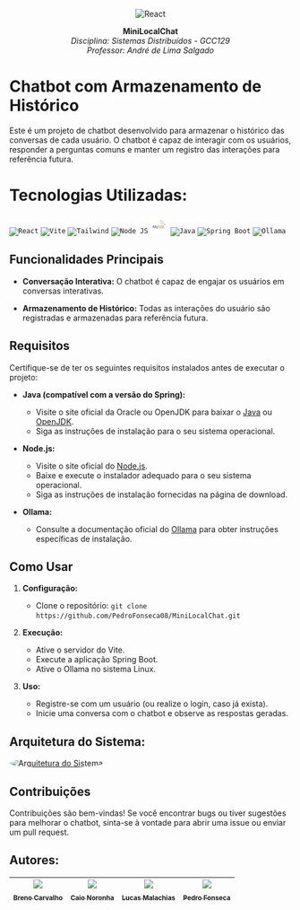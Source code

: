 <p align="center">
<img height="300" src="https://i.imgur.com/VnaYyam.png" alt="React"/>
</p>

<p align="center">
  <strong>MiniLocalChat</strong><br>
  <em>Disciplina: Sistemas Distribuídos - GCC129</em><br>
  <em>Professor: André de Lima Salgado</em>
</p>


# Chatbot com Armazenamento de Histórico
Este é um projeto de chatbot desenvolvido para armazenar o histórico das conversas de cada usuário. O chatbot é capaz de interagir com os usuários, responder a perguntas comuns e manter um registro das interações para referência futura.

# Tecnologias Utilizadas:
<code><img height="32" src="https://upload.wikimedia.org/wikipedia/commons/thumb/a/a7/React-icon.svg/1150px-React-icon.svg.png" alt="React"/></code>
<code><img height="32" src="https://pt.vitejs.dev/logo.svg" alt="Vite"/></code>
<code><img height="32" src="https://yt3.googleusercontent.com/ikv41jMTr1uHGdILrJhvbfVJcDt4oqhwApKX37TjAleF_cRPbF2W-waj7uMnS5JySvnlvAlTCg=s900-c-k-c0x00ffffff-no-rj" alt="Tailwind"/></code>
<code><img height="32" src="https://static-00.iconduck.com/assets.00/node-js-icon-227x256-913nazt0.png" alt="Node JS"/></code>
<code><img height="32" src="https://raw.githubusercontent.com/github/explore/80688e429a7d4ef2fca1e82350fe8e3517d3494d/topics/mysql/mysql.png" alt="MySQL"/></code>
<code><img height="32" src="https://i.pinimg.com/originals/f1/ea/a7/f1eaa7278f64e27128e062a3de918265.png" alt="Java"/></code>
<code><img height="32" src="https://avatars.githubusercontent.com/u/317776?s=48&v=4" alt="Spring Boot"/></code>
<code><img height="32" src="https://github.com/jmorganca/ollama/assets/3325447/0d0b44e2-8f4a-4e99-9b52-a5c1c741c8f7" alt="Ollama"/></code>

## Funcionalidades Principais

- **Conversação Interativa:** O chatbot é capaz de engajar os usuários em conversas interativas.

- **Armazenamento de Histórico:** Todas as interações do usuário são registradas e armazenadas para referência futura.

## Requisitos

Certifique-se de ter os seguintes requisitos instalados antes de executar o projeto:

- **Java (compatível com a versão do Spring):**
  - Visite o site oficial da Oracle ou OpenJDK para baixar o [Java](https://www.oracle.com/java/technologies/javase-downloads.html) ou [OpenJDK](https://openjdk.java.net/).
  - Siga as instruções de instalação para o seu sistema operacional.

- **Node.js:**
  - Visite o site oficial do [Node.js](https://nodejs.org/).
  - Baixe e execute o instalador adequado para o seu sistema operacional.
  - Siga as instruções de instalação fornecidas na página de download.

- **Ollama:**
  - Consulte a documentação oficial do [Ollama](https://github.com/jmorganca/ollama) para obter instruções específicas de instalação.

## Como Usar

1. **Configuração:**
   - Clone o repositório: `git clone https://github.com/PedroFonseca08/MiniLocalChat.git`

2. **Execução:**
   - Ative o servidor do Vite.
   - Execute a aplicação Spring Boot.
   - Ative o Ollama no sistema Linux.

3. **Uso:**
   - Registre-se com um usuário (ou realize o login, caso já exista).
   - Inicie uma conversa com o chatbot e observe as respostas geradas.

## Arquitetura do Sistema:
<a href="https://i.imgur.com/LK5eNPw.gif"><img loading="lazy" src="https://i.imgur.com/LK5eNPw.gif" width=700 style="border-radius:50%;" alt="Arquitetura do Sistema" /></a>

## Contribuições

Contribuições são bem-vindas! Se você encontrar bugs ou tiver sugestões para melhorar o chatbot, sinta-se à vontade para abrir uma issue ou enviar um pull request.

## Autores:

| [<img loading="lazy" src="https://avatars.githubusercontent.com/u/95828428?s=96&v=4" width=115><br><sub>Breno Carvalho</sub>](https://github.com/Boakpe) |  [<img loading="lazy" src="https://avatars.githubusercontent.com/u/108815161?v=4" width=115><br><sub>Caio Noronha</sub>](https://github.com/CaioNoro) |  [<img loading="lazy" src="https://avatars.githubusercontent.com/u/108813803?s=96&v=4" width=115><br><sub>Lucas Malachias</sub>](https://github.com/lucasmalachias) | [<img loading="lazy" src="https://avatars.githubusercontent.com/u/108371507?v=4" width=115><br><sub>Pedro Fonseca</sub>](https://github.com/PedroFonseca08)
| :---: | :---: | :---: | :---: |
